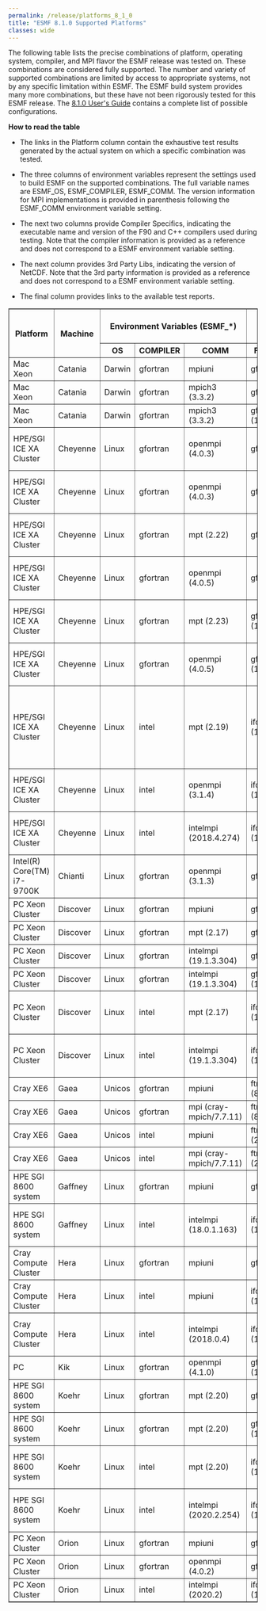 ```yaml
---
permalink: /release/platforms_8_1_0
title: "ESMF 8.1.0 Supported Platforms"
classes: wide
---
```


The following table lists the precise combinations of platform,
operating system, compiler, and MPI flavor the ESMF release was tested
on. These combinations are considered fully supported. The number and
variety of supported combinations are limited by access to appropriate
systems, not by any specific limitation within ESMF. The ESMF build
system provides many more combinations, but these have not been
rigorously tested for this ESMF release. The [8.1.0 User's Guide](https://earthsystemmodeling.org/docs/release/ESMF_8_1_0/ESMF_usrdoc)
contains a complete list of possible configurations.

**How to read the table**

  - The links in the Platform column contain the exhaustive test results
    generated by the actual system on which a specific combination was
    tested.

  - The three columns of environment variables represent the settings used
    to build ESMF on the supported combinations. The full variable names
    are ESMF_OS, ESMF_COMPILER, ESMF_COMM. The version information for
    MPI implementations is provided in parenthesis following the ESMF_COMM
    environment variable setting.

  - The next two columns provide Compiler Specifics, indicating the
    executable name and version of the F90 and C++ compilers used during
    testing. Note that the compiler information is provided as a reference
    and does not correspond to a ESMF environment variable setting.

  - The next column provides 3rd Party Libs, indicating the
    version of NetCDF. Note that the 3rd party information is provided as a reference
    and does not correspond to a ESMF environment variable setting.

  - The final column provides links to the available test reports.

<table class="tighttable" border="1">
       <tbody>
		<tr class="first" colspan="3">
			<th rowspan="2">
				Platform</th>
			<th rowspan="2">
				Machine</th>
			<th colspan="3">
				Environment Variables (ESMF_*)</th>
			<th colspan="2">
				Compiler Specifics</th>
			<th colspan="1">
				3rd Party Libs</th>
			<th colspan="1" rowspan="2">
				Reports</th>
		</tr>
		<tr>
			<th>
				OS</th>
			<th>
				COMPILER</th>
			<th>
				COMM</th>
			<th>
				F90 Compiler</th>
			<th>
				C++ Compiler</th>
			<th>
				NetCDF</th>
		</tr>
		<tr>
			<td>
				Mac Xeon</td>
			<td>
				Catania</td>
			<td>
				Darwin</td>
			<td>
				gfortran</td>
			<td>
				mpiuni</td>
			<td>
				gfortran (9.3.0)</td>
			<td>
				g++ (9.3.0)</td>
			<td>
				4.7.4</td>
			<td>
				<a href="http://data.earthsystemmodeling.org/test_reports/810/catania/gfortran/9.3.0/O/mpiuni/summary.dat">lib-O</a><br>
				<a href="http://data.earthsystemmodeling.org/test_reports/810/catania/gfortran/9.3.0/g/mpiuni/summary.dat">lib-g</a><br>
			</td>
		</tr>
		<tr>
			<td>
				Mac Xeon</td>
			<td>
				Catania</td>
			<td>
				Darwin</td>
			<td>
				gfortran</td>
			<td>
				mpich3 (3.3.2)</td>
			<td>
				gfortran (9.3.0)</td>
			<td>
				g++ (9.3.0)</td>
			<td>
				4.7.4</td>
			<td>
				<a href="http://data.earthsystemmodeling.org/test_reports/810/catania/gfortran/9.3.0/O/mpich3/3.3.2-custom/summary.dat">lib-O</a><br>
				<a href="http://data.earthsystemmodeling.org/test_reports/810/catania/gfortran/9.3.0/g/mpich3/3.3.2-custom/summary.dat">lib-g</a><br>
			</td>
		</tr>
		<tr>
			<td>
				Mac Xeon</td>
			<td>
				Catania</td>
			<td>
				Darwin</td>
			<td>
				gfortran</td>
			<td>
				mpich3 (3.3.2)</td>
			<td>
				gfortran (10.2.0)</td>
			<td>
				g++ (10.2.0)</td>
			<td>
				4.7.4</td>
			<td>
				<a href="http://data.earthsystemmodeling.org/test_reports/810/catania/gfortran/10.2.0/O/mpich3/3.3.2-custom/summary.dat">lib-O</a><br>
				<a href="http://data.earthsystemmodeling.org/test_reports/810/catania/gfortran/10.2.0/g/mpich3/3.3.2-custom/summary.dat">lib-g</a><br>
			</td>
		</tr>
		<tr>
			<td>
				HPE/SGI ICE XA Cluster</td>
			<td>
				Cheyenne</td>
			<td>
				Linux</td>
			<td>
				gfortran</td>
			<td>
				openmpi (4.0.3)</td>
			<td>
				gfortran (7.4.0)</td>
			<td>
				g++ (7.4.0)</td>
			<td>
				4.7.3</td>
			<td>
				<a href="http://data.earthsystemmodeling.org/test_reports/810/cheyenne/gfortran/7.4.0/O/openmpi/4.0.3/summary.dat">lib-O</a><br>
				<a href="http://data.earthsystemmodeling.org/test_reports/810/cheyenne/gfortran/7.4.0/g/openmpi/4.0.3/summary.dat">lib-g</a><br>
				<a href="http://data.earthsystemmodeling.org/test_reports/810/cheyenne/gfortran/7.4.0/O/openmpi/4.0.3/out/nuopc.log">nuopc-O</a><br>
				<a href="http://data.earthsystemmodeling.org/test_reports/810/cheyenne/gfortran/7.4.0/g/openmpi/4.0.3/out/nuopc.log">nuopc-g</a><br>
			</td>
		</tr>
		<tr>
			<td>
				HPE/SGI ICE XA Cluster</td>
			<td>
				Cheyenne</td>
			<td>
				Linux</td>
			<td>
				gfortran</td>
			<td>
				openmpi (4.0.3)</td>
			<td>
				gfortran (8.3.0)</td>
			<td>
				g++ (8.3.0)</td>
			<td>
				4.7.3</td>
			<td>
				<a href="http://data.earthsystemmodeling.org/test_reports/810/manual_reports/810_Cheyenne_RegridCheck_gnu830openmpi-g.txt">RegridCheck-g</a><br>
				<a href="http://data.earthsystemmodeling.org/test_reports/810/manual_reports/810_Cheyenne_RWGCheck_gnu830openmpi-g.txt">RWGCheck-g</a><br>
				<a href="http://data.earthsystemmodeling.org/test_reports/810/manual_reports/810_Cheyenne_ESMPy_gnu830openmpi-g.txt">ESMPy-g</a><br>
			</td>
		</tr>
		<tr>
			<td>
				HPE/SGI ICE XA Cluster</td>
			<td>
				Cheyenne</td>
			<td>
				Linux</td>
			<td>
				gfortran</td>
			<td>
				mpt (2.22)</td>
			<td>
				gfortran (9.1.0)</td>
			<td>
				g++ (9.1.0)</td>
			<td>
				4.7.3</td>
			<td>
				<a href="http://data.earthsystemmodeling.org/test_reports/810/cheyenne/gfortran/9.1.0/O/mpt/2.22/summary.dat">lib-O</a><br>
				<a href="http://data.earthsystemmodeling.org/test_reports/810/cheyenne/gfortran/9.1.0/g/mpt/2.22/summary.dat">lib-g</a><br>
				<a href="http://data.earthsystemmodeling.org/test_reports/810/cheyenne/gfortran/9.1.0/O/mpt/2.22/out/nuopc.log">nuopc-O</a><br>
				<a href="http://data.earthsystemmodeling.org/test_reports/810/cheyenne/gfortran/9.1.0/g/mpt/2.22/out/nuopc.log">nuopc-g</a><br>
			</td>
		</tr>
		<tr>
			<td>
				HPE/SGI ICE XA Cluster</td>
			<td>
				Cheyenne</td>
			<td>
				Linux</td>
			<td>
				gfortran</td>
			<td>
				openmpi (4.0.5)</td>
			<td>
				gfortran (9.1.0)</td>
			<td>
				g++ (9.1.0)</td>
			<td>
				4.7.3</td>
			<td>
				<a href="http://data.earthsystemmodeling.org/test_reports/810/cheyenne/gfortran/9.1.0/O/openmpi/4.0.5/summary.dat">lib-O</a><br>
				<a href="http://data.earthsystemmodeling.org/test_reports/810/cheyenne/gfortran/9.1.0/g/openmpi/4.0.5/summary.dat">lib-g</a><br>
				<a href="http://data.earthsystemmodeling.org/test_reports/810/cheyenne/gfortran/9.1.0/O/openmpi/4.0.5/out/nuopc.log">nuopc-O</a><br>
				<a href="http://data.earthsystemmodeling.org/test_reports/810/cheyenne/gfortran/9.1.0/g/openmpi/4.0.5/out/nuopc.log">nuopc-g</a><br>
			</td>
		</tr>
		<tr>
			<td>
				HPE/SGI ICE XA Cluster</td>
			<td>
				Cheyenne</td>
			<td>
				Linux</td>
			<td>
				gfortran</td>
			<td>
				mpt (2.23)</td>
			<td>
				gfortran (10.1.0)</td>
			<td>
				g++ (10.1.0)</td>
			<td>
				4.7.4</td>
			<td>
				<a href="http://data.earthsystemmodeling.org/test_reports/810/cheyenne/gfortran/10.1.0/O/mpt/2.23/summary.dat">lib-O</a><br>
				<a href="http://data.earthsystemmodeling.org/test_reports/810/cheyenne/gfortran/10.1.0/g/mpt/2.23/summary.dat">lib-g</a><br>
				<a href="http://data.earthsystemmodeling.org/test_reports/810/cheyenne/gfortran/10.1.0/O/mpt/2.23/out/nuopc.log">nuopc-O</a><br>
				<a href="http://data.earthsystemmodeling.org/test_reports/810/cheyenne/gfortran/10.1.0/g/mpt/2.23/out/nuopc.log">nuopc-g</a><br>
			</td>
		</tr>
		<tr>
			<td>
				HPE/SGI ICE XA Cluster</td>
			<td>
				Cheyenne</td>
			<td>
				Linux</td>
			<td>
				gfortran</td>
			<td>
				openmpi (4.0.5)</td>
			<td>
				gfortran (10.1.0)</td>
			<td>
				g++ (10.1.0)</td>
			<td>
				4.7.4</td>
			<td>
				<a href="http://data.earthsystemmodeling.org/test_reports/810/cheyenne/gfortran/10.1.0/O/openmpi/4.0.5/summary.dat">lib-O</a><br>
				<a href="http://data.earthsystemmodeling.org/test_reports/810/cheyenne/gfortran/10.1.0/g/openmpi/4.0.5/summary.dat">lib-g</a><br>
				<a href="http://data.earthsystemmodeling.org/test_reports/810/cheyenne/gfortran/10.1.0/O/openmpi/4.0.5/out/nuopc.log">nuopc-O</a><br>
				<a href="http://data.earthsystemmodeling.org/test_reports/810/cheyenne/gfortran/10.1.0/g/openmpi/4.0.5/out/nuopc.log">nuopc-g</a><br>
			</td>
		</tr>
		<tr>
			<td>
				HPE/SGI ICE XA Cluster</td>
			<td>
				Cheyenne</td>
			<td>
				Linux</td>
			<td>
				intel</td>
			<td>
				mpt (2.19)</td>
			<td>
				ifort (18.0.5.274)</td>
			<td>
				icpc (18.0.5.274)</td>
			<td>
				4.6.3</td>
			<td>
				<a href="http://data.earthsystemmodeling.org/test_reports/810/cheyenne/intel/18.0.5/O/mpt/2.19/summary.dat">lib-O</a><br>
				<a href="http://data.earthsystemmodeling.org/test_reports/810/cheyenne/intel/18.0.5/g/mpt/2.19/summary.dat">lib-g</a><br>
				<a href="http://data.earthsystemmodeling.org/test_reports/810/cheyenne/intel/18.0.5/O/mpt/2.19/out/nuopc.log">nuopc-O</a><br>
				<a href="http://data.earthsystemmodeling.org/test_reports/810/cheyenne/intel/18.0.5/g/mpt/2.19/out/nuopc.log">nuopc-g</a><br>
				<a href="http://data.earthsystemmodeling.org/test_reports/810/manual_reports/810_Cheyenne_BFB_intel19mpt-O.txt">BFB-O</a><br>
				<a href="http://data.earthsystemmodeling.org/test_reports/810/manual_reports/810_Cheyenne_RegridCheck_intel19mpt-g.txt">RegridCheck-g</a><br>
				<a href="http://data.earthsystemmodeling.org/test_reports/810/manual_reports/810_Cheyenne_RWGCheck_intel19mpt-g.txt">RWGCheck-g</a><br>
			</td>
		</tr>
		<tr>
			<td>
				HPE/SGI ICE XA Cluster</td>
			<td>
				Cheyenne</td>
			<td>
				Linux</td>
			<td>
				intel</td>
			<td>
				openmpi (3.1.4)</td>
			<td>
				ifort (18.0.5.274)</td>
			<td>
				icpc (18.0.5.274)</td>
			<td>
				4.6.3</td>
			<td>
				<a href="http://data.earthsystemmodeling.org/test_reports/810/cheyenne/intel/18.0.5/O/openmpi/3.1.4/summary.dat">lib-O</a><br>
				<a href="http://data.earthsystemmodeling.org/test_reports/810/cheyenne/intel/18.0.5/g/openmpi/3.1.4/summary.dat">lib-g</a><br>
				<a href="http://data.earthsystemmodeling.org/test_reports/810/cheyenne/intel/18.0.5/O/openmpi/3.1.4/out/nuopc.log">nuopc-O</a><br>
				<a href="http://data.earthsystemmodeling.org/test_reports/810/cheyenne/intel/18.0.5/g/openmpi/3.1.4/out/nuopc.log">nuopc-g</a><br>
			</td>
		</tr>
		<tr>
			<td>
				HPE/SGI ICE XA Cluster</td>
			<td>
				Cheyenne</td>
			<td>
				Linux</td>
			<td>
				intel</td>
			<td>
				intelmpi (2018.4.274)</td>
			<td>
				ifort (18.0.5.274)</td>
			<td>
				icpc (18.0.5.274)</td>
			<td>
				4.6.3</td>
			<td>
				<a href="http://data.earthsystemmodeling.org/test_reports/810/cheyenne/intel/18.0.5/O/intelmpi/2018.4.274/summary.dat">lib-O</a><br>
				<a href="http://data.earthsystemmodeling.org/test_reports/810/cheyenne/intel/18.0.5/g/intelmpi/2018.4.274/summary.dat">lib-g</a><br>
				<a href="http://data.earthsystemmodeling.org/test_reports/810/cheyenne/intel/18.0.5/O/intelmpi/2018.4.274/out/nuopc.log">nuopc-O</a><br>
				<a href="http://data.earthsystemmodeling.org/test_reports/810/cheyenne/intel/18.0.5/g/intelmpi/2018.4.274/out/nuopc.log">nuopc-g</a><br>
			</td>
		</tr>
		<tr>
			<td>
				Intel(R) Core(TM) i7-9700K</td>
			<td>
				Chianti</td>
			<td>
				Linux</td>
			<td>
				gfortran</td>
			<td>
				openmpi (3.1.3)</td>
			<td>
				gfortran (9.3.0)</td>
			<td>
				g++ (9.3.0)</td>
			<td>
				4.7.4</td>
			<td>
				<a href="http://data.earthsystemmodeling.org/test_reports/810/chianti/gfortran/9.3.0/O/openmpi/3.1.3-gcc-9.3.0/summary.dat">lib-O</a><br>
				<a href="http://data.earthsystemmodeling.org/test_reports/810/chianti/gfortran/9.3.0/g/openmpi/3.1.3-gcc-9.3.0/summary.dat">lib-g</a><br>
			</td>
		</tr>
		<tr>
			<td>
				PC Xeon Cluster</td>
			<td>
				Discover</td>
			<td>
				Linux</td>
			<td>
				gfortran</td>
			<td>
				mpiuni</td>
			<td>
				gfortran (8.3.0)</td>
			<td>
				g++ (8.3.0)</td>
			<td>
				-</td>
			<td>
				<a href="http://data.earthsystemmodeling.org/test_reports/810/discover/gfortran/8.3.0/O/mpiuni/summary.dat">lib-O</a><br>
				<a href="http://data.earthsystemmodeling.org/test_reports/810/discover/gfortran/8.3.0/g/mpiuni/summary.dat">lib-g</a><br>
			</td>
		</tr>
		<tr>
			<td>
				PC Xeon Cluster</td>
			<td>
				Discover</td>
			<td>
				Linux</td>
			<td>
				gfortran</td>
			<td>
				mpt (2.17)</td>
			<td>
				gfortran (8.3.0)</td>
			<td>
				g++ (8.3.0)</td>
			<td>
				-</td>
			<td>
				<a href="http://data.earthsystemmodeling.org/test_reports/810/discover/gfortran/8.3.0/O/mpt/2.17/summary.dat">lib-O</a><br>
				<a href="http://data.earthsystemmodeling.org/test_reports/810/discover/gfortran/8.3.0/g/mpt/2.17/summary.dat">lib-g</a><br>
			</td>
		</tr>
		<tr>
			<td>
				PC Xeon Cluster</td>
			<td>
				Discover</td>
			<td>
				Linux</td>
			<td>
				gfortran</td>
			<td>
				intelmpi (19.1.3.304)</td>
			<td>
				gfortran (8.3.0)</td>
			<td>
				g++ (8.3.0)</td>
			<td>
				-</td>
			<td>
				<a href="http://data.earthsystemmodeling.org/test_reports/810/discover/gfortran/8.3.0/O/intelmpi/19.1.3.304/summary.dat">lib-O</a><br>
				<a href="http://data.earthsystemmodeling.org/test_reports/810/discover/gfortran/8.3.0/g/intelmpi/19.1.3.304/summary.dat">lib-g</a><br>
			</td>
		</tr>
		<tr>
			<td>
				PC Xeon Cluster</td>
			<td>
				Discover</td>
			<td>
				Linux</td>
			<td>
				gfortran</td>
			<td>
				intelmpi (19.1.3.304)</td>
			<td>
				gfortran (10.1.0)</td>
			<td>
				g++ (10.1.0)</td>
			<td>
				-</td>
			<td>
				<a href="http://data.earthsystemmodeling.org/test_reports/810/discover/gfortran/10.1.0/O/intelmpi/19.1.3.304/summary.dat">lib-O</a><br>
				<a href="http://data.earthsystemmodeling.org/test_reports/810/discover/gfortran/10.1.0/g/intelmpi/19.1.3.304/summary.dat">lib-g</a><br>
			</td>
		</tr>
		<tr>
			<td>
				PC Xeon Cluster</td>
			<td>
				Discover</td>
			<td>
				Linux</td>
			<td>
				intel</td>
			<td>
				mpt (2.17)</td>
			<td>
				ifort (19.1.3.304)</td>
			<td>
				icpc (19.1.3.304)</td>
			<td>
				4.8.0</td>
			<td>
				<a href="http://data.earthsystemmodeling.org/test_reports/810/discover/intel/2020/O/mpt/2.17/summary.dat">lib-O</a><br>
				<a href="http://data.earthsystemmodeling.org/test_reports/810/discover/intel/2020/g/mpt/2.17/summary.dat">lib-g</a><br>
				<a href="http://data.earthsystemmodeling.org/test_reports/810/discover/intel/2020/O/mpt/2.17/out/nuopc.log">nuopc-O</a><br>
				<a href="http://data.earthsystemmodeling.org/test_reports/810/discover/intel/2020/g/mpt/2.17/out/nuopc.log">nuopc-g</a><br>
			</td>
		</tr>
		<tr>
			<td>
				PC Xeon Cluster</td>
			<td>
				Discover</td>
			<td>
				Linux</td>
			<td>
				intel</td>
			<td>
				intelmpi (19.1.3.304)</td>
			<td>
				ifort (19.1.3.304)</td>
			<td>
				icpc (19.1.3.304)</td>
			<td>
				4.8.0</td>
			<td>
				<a href="http://data.earthsystemmodeling.org/test_reports/810/discover/intel/2020/O/intelmpi/19.1.3.304/summary.dat">lib-O</a><br>
				<a href="http://data.earthsystemmodeling.org/test_reports/810/discover/intel/2020/g/intelmpi/19.1.3.304/summary.dat">lib-g</a><br>
				<a href="http://data.earthsystemmodeling.org/test_reports/810/discover/intel/2020/O/intelmpi/19.1.3.304/out/nuopc.log">nuopc-O</a><br>
				<a href="http://data.earthsystemmodeling.org/test_reports/810/discover/intel/2020/g/intelmpi/19.1.3.304/out/nuopc.log">nuopc-g</a><br>
			</td>
		</tr>
		<tr>
			<td>
				Cray XE6</td>
			<td>
				Gaea</td>
			<td>
				Unicos</td>
			<td>
				gfortran</td>
			<td>
				mpiuni</td>
			<td>
				ftn/gfortran (8.3.0)</td>
			<td>
				CC/g++ (8.3.0)</td>
			<td>
				4.6.3</td>
			<td>
				<a href="http://data.earthsystemmodeling.org/test_reports/810/gaea/gfortran/8.3.0/O/mpiuni/summary.dat">lib-O</a><br>
				<a href="http://data.earthsystemmodeling.org/test_reports/810/gaea/gfortran/8.3.0/g/mpiuni/summary.dat">lib-g</a><br>
				</td>
		</tr>
		<tr>
			<td>
				Cray XE6</td>
			<td>
				Gaea</td>
			<td>
				Unicos</td>
			<td>
				gfortran</td>
			<td>
				mpi (cray-mpich/7.7.11)</td>
			<td>
				ftn/gfortran (8.3.0)</td>
			<td>
				CC/g++ (8.3.0)</td>
			<td>
				4.6.3</td>
			<td>
				<a href="http://data.earthsystemmodeling.org/test_reports/810/gaea/gfortran/8.3.0/O/mpi/7.7.11/summary.dat">lib-O</a><br>
				<a href="http://data.earthsystemmodeling.org/test_reports/810/gaea/gfortran/8.3.0/g/mpi/7.7.11/summary.dat">lib-g</a><br>
				</td>
		</tr>
		<tr>
			<td>
				Cray XE6</td>
			<td>
				Gaea</td>
			<td>
				Unicos</td>
			<td>
				intel</td>
			<td>
				mpiuni</td>
			<td>
				ftn/ifort (2019.0.5.281)</td>
			<td>
				CC/icpc (2019.0.5.281)</td>
			<td>
				4.6.3</td>
			<td>
				<a href="http://data.earthsystemmodeling.org/test_reports/810/gaea/intel/2019.5/O/mpiuni/summary.dat">lib-O</a><br>
				<a href="http://data.earthsystemmodeling.org/test_reports/810/gaea/intel/2019.5/g/mpiuni/summary.dat">lib-g</a><br>
			</td>
		</tr>
		<tr>
			<td>
				Cray XE6</td>
			<td>
				Gaea</td>
			<td>
				Unicos</td>
			<td>
				intel</td>
			<td>
				mpi (cray-mpich/7.7.11)</td>
			<td>
				ftn/ifort (2019.0.5.281)</td>
			<td>
				CC/icpc (2019.0.5.281)</td>
			<td>
				4.6.3</td>
			<td>
				<a href="http://data.earthsystemmodeling.org/test_reports/810/gaea/intel/2019.5/O/mpi/7.7.11/summary.dat">lib-O</a><br>
				<a href="http://data.earthsystemmodeling.org/test_reports/810/gaea/intel/2019.5/g/mpi/7.7.11/summary.dat">lib-g</a><br>
			</td>
		</tr>
		<tr>
			<td>
				HPE SGI 8600 system</td>
			<td>
				Gaffney</td>
			<td>
				Linux</td>
			<td>
				gfortran</td>
			<td>
				mpiuni</td>
			<td>
				gfortran (9.2.0)</td>
			<td>
				g++ (9.2.0)</td>
			<td>
				-</td>
			<td>
				<a href="http://data.earthsystemmodeling.org/test_reports/810/gaffney/gfortran/9.2.0/O/mpiuni/summary.dat">lib-O</a><br>
				<a href="http://data.earthsystemmodeling.org/test_reports/810/gaffney/gfortran/9.2.0/g/mpiuni/summary.dat">lib-g</a><br>
			</td>
		</tr>
		<tr>
			<td>
				HPE SGI 8600 system</td>
			<td>
				Gaffney</td>
			<td>
				Linux</td>
			<td>
				intel</td>
			<td>
				intelmpi (18.0.1.163)</td>
			<td>
				ifort (18.0.1.163)</td>
			<td>
				icpc (18.0.1.163)</td>
			<td>
				4.7.4</td>
			<td>
				<a href="http://data.earthsystemmodeling.org/test_reports/810/gaffney/intel/2018.1/O/intelmpi/18.0.1.163/summary.dat">lib-O</a><br>
				<a href="http://data.earthsystemmodeling.org/test_reports/810/gaffney/intel/2018.1/g/intelmpi/18.0.1.163/summary.dat">lib-g</a><br>
				<a href="http://data.earthsystemmodeling.org/test_reports/810/gaffney/intel/2018.1/O/intelmpi/18.0.1.163/out/nuopc.log">nuopc-O</a><br>
				<a href="http://data.earthsystemmodeling.org/test_reports/810/gaffney/intel/2018.1/g/intelmpi/18.0.1.163/out/nuopc.log">nuopc-g</a><br>
			</td>
		</tr>
		<tr>
			<td>
				Cray Compute Cluster</td>
			<td>
				Hera</td>
			<td>
				Linux</td>
			<td>
				gfortran</td>
			<td>
				mpiuni</td>
			<td>
				gfortran (9.2.0)</td>
			<td>
				g++ (9.2.0)</td>
			<td>
				4.7.2</td>
			<td>
				<a href="http://data.earthsystemmodeling.org/test_reports/810/hera/gfortran/9.2.0/O/mpiuni/summary.dat">lib-O</a><br>
				<a href="http://data.earthsystemmodeling.org/test_reports/810/hera/gfortran/9.2.0/g/mpiuni/summary.dat">lib-g</a><br>
			</td>
		</tr>
		<tr>
			<td>
				Cray Compute Cluster</td>
			<td>
				Hera</td>
			<td>
				Linux</td>
			<td>
				intel</td>
			<td>
				mpiuni</td>
			<td>
				ifort (18.0.5.274)</td>
			<td>
				icpc (18.0.5.274)</td>
			<td>
				4.7.0</td>
			<td>
				<a href="http://data.earthsystemmodeling.org/test_reports/810/hera/intel/18.0.4/O/mpiuni/summary.dat">lib-O</a><br>
				<a href="http://data.earthsystemmodeling.org/test_reports/810/hera/intel/18.0.4/g/mpiuni/summary.dat">lib-g</a><br>
			</td>
		</tr>
		<tr>
			<td>
				Cray Compute Cluster</td>
			<td>
				Hera</td>
			<td>
				Linux</td>
			<td>
				intel</td>
			<td>
				intelmpi (2018.0.4)</td>
			<td>
				ifort (18.0.5.274)</td>
			<td>
				icpc (18.0.5.274)</td>
			<td>
				4.7.0</td>
			<td>
				<a href="http://data.earthsystemmodeling.org/test_reports/810/hera/intel/18.0.4/O/intelmpi/2018.4.274/summary.dat">lib-O</a><br>
				<a href="http://data.earthsystemmodeling.org/test_reports/810/hera/intel/18.0.4/g/intelmpi/2018.4.274/summary.dat">lib-g</a><br>
				<a href="http://data.earthsystemmodeling.org/test_reports/810/hera/intel/18.0.4/O/intelmpi/2018.4.274/out/nuopc.log">nuopc-O</a><br>
				<a href="http://data.earthsystemmodeling.org/test_reports/810/hera/intel/18.0.4/g/intelmpi/2018.4.274/out/nuopc.log">nuopc-g</a><br>
			</td>
		</tr>
		<tr>
			<td>
				PC</td>
			<td>
				Kik</td>
			<td>
				Linux</td>
			<td>
				gfortran</td>
			<td>
				openmpi (4.1.0)</td>
			<td>
				gfortran (10.2.0)</td>
			<td>
				g++ (10.2.0)</td>
			<td>
				4.7.4</td>
			<td>
				<a href="http://data.earthsystemmodeling.org/test_reports/810/manual_reports/810_Linux_ESMPy_gnu10.2.0openmpi-g.txt">ESMPy-g</a><br>
			</td>
		</tr>
		<tr>
			<td>
				HPE SGI 8600 system</td>
			<td>
				Koehr</td>
			<td>
				Linux</td>
			<td>
				gfortran</td>
			<td>
				mpt (2.20)</td>
			<td>
				gfortran (7.3.0)</td>
			<td>
				g++ (7.3.0)</td>
			<td>
				4.3.3.1</td>
			<td>
				<a href="http://data.earthsystemmodeling.org/test_reports/810/koehr/gfortran/7.3.0/O/mpt/2.20/summary.dat">lib-O</a><br>
				<a href="http://data.earthsystemmodeling.org/test_reports/810/koehr/gfortran/7.3.0/g/mpt/2.20/summary.dat">lib-g</a><br>
			</td>
		</tr>
		<tr>
			<td>
				HPE SGI 8600 system</td>
			<td>
				Koehr</td>
			<td>
				Linux</td>
			<td>
				gfortran</td>
			<td>
				mpt (2.20)</td>
			<td>
				gfortran (10.1.0)</td>
			<td>
				g++ (10.1.0)</td>
			<td>
				-</td>
			<td>
				<a href="http://data.earthsystemmodeling.org/test_reports/810/koehr/gfortran/10.1.0/O/mpt/2.20/summary.dat">lib-O</a><br>
				<a href="http://data.earthsystemmodeling.org/test_reports/810/koehr/gfortran/10.1.0/g/mpt/2.20/summary.dat">lib-g</a><br>
			</td>
		</tr>
		<tr>
			<td>
				HPE SGI 8600 system</td>
			<td>
				Koehr</td>
			<td>
				Linux</td>
			<td>
				intel</td>
			<td>
				mpt (2.20)</td>
			<td>
				ifort (19.0.4.243)</td>
			<td>
				icpc (19.0.4.243)</td>
			<td>
				4.3.3.1</td>
			<td>
				<a href="http://data.earthsystemmodeling.org/test_reports/810/koehr/intel/2019.4/O/mpt/2.20/summary.dat">lib-O</a><br>
				<a href="http://data.earthsystemmodeling.org/test_reports/810/koehr/intel/2019.4/g/mpt/2.20/summary.dat">lib-g</a><br>
				<a href="http://data.earthsystemmodeling.org/test_reports/810/koehr/intel/2019.4/O/mpt/2.20/out/nuopc.log">nuopc-O</a><br>
				<a href="http://data.earthsystemmodeling.org/test_reports/810/koehr/intel/2019.4/g/mpt/2.20/out/nuopc.log">nuopc-g</a><br>
			</td>
		</tr>
		<tr>
			<td>
				HPE SGI 8600 system</td>
			<td>
				Koehr</td>
			<td>
				Linux</td>
			<td>
				intel</td>
			<td>
				intelmpi (2020.2.254)</td>
			<td>
				ifort (19.1.2.254)</td>
			<td>
				icpc (19.1.2.254)</td>
			<td>
				4.3.3.1</td>
			<td>
				<a href="http://data.earthsystemmodeling.org/test_reports/810/koehr/intel/2020.2/O/intelmpi/2020.2.254/summary.dat">lib-O</a><br>
				<a href="http://data.earthsystemmodeling.org/test_reports/810/koehr/intel/2020.2/g/intelmpi/2020.2.254/summary.dat">lib-g</a><br>
				<a href="http://data.earthsystemmodeling.org/test_reports/810/koehr/intel/2020.2/O/intelmpi/2020.2.254/out/nuopc.log">nuopc-O</a><br>
				<a href="http://data.earthsystemmodeling.org/test_reports/810/koehr/intel/2020.2/g/intelmpi/2020.2.254/out/nuopc.log">nuopc-g</a><br>
			</td>
		</tr>
		<tr>
			<td>
				PC Xeon Cluster</td>
			<td>
				Orion</td>
			<td>
				Linux</td>
			<td>
				gfortran</td>
			<td>
				mpiuni</td>
			<td>
				gfortran (8.3.0)</td>
			<td>
				g++ (8.3.0)</td>
			<td>
				4.7.2</td>
			<td>
				<a href="http://data.earthsystemmodeling.org/test_reports/810/orion/gfortran/8.3.0/O/mpiuni/summary.dat">lib-O</a><br>
				<a href="http://data.earthsystemmodeling.org/test_reports/810/orion/gfortran/8.3.0/g/mpiuni/summary.dat">lib-g</a><br>
			</td>
		</tr>
		<tr>
			<td>
				PC Xeon Cluster</td>
			<td>
				Orion</td>
			<td>
				Linux</td>
			<td>
				gfortran</td>
			<td>
				openmpi (4.0.2)</td>
			<td>
				gfortran (8.3.0)</td>
			<td>
				g++ (8.3.0)</td>
			<td>
				4.7.2</td>
			<td>
				<a href="http://data.earthsystemmodeling.org/test_reports/810/orion/gfortran/8.3.0/O/openmpi/4.0.2/summary.dat">lib-O</a><br>
				<a href="http://data.earthsystemmodeling.org/test_reports/810/orion/gfortran/8.3.0/g/openmpi/4.0.2/summary.dat">lib-g</a><br>
			</td>
		</tr>
		<tr>
			<td>
				PC Xeon Cluster</td>
			<td>
				Orion</td>
			<td>
				Linux</td>
			<td>
				intel</td>
			<td>
				intelmpi (2020.2)</td>
			<td>
				ifort (19.1.2.254)</td>
			<td>
				icpc (19.1.2.254)</td>
			<td>
				4.7.4</td>
			<td>
				<a href="http://data.earthsystemmodeling.org/test_reports/810/orion/intel/2020/O/intelmpi/2020.2/summary.dat">lib-O</a><br>
				<a href="http://data.earthsystemmodeling.org/test_reports/810/orion/intel/2020/g/intelmpi/2020.2/summary.dat">lib-g</a><br>
			</td>
		</tr>
	</tbody>
</table>
